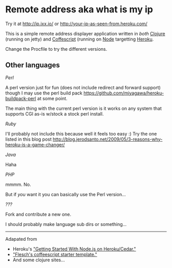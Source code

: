 # Remote address aka what is my ip

Try it at http://ip.ixx.io/ or http://your-ip-as-seen-from.heroku.com/

This is a simple remote address displayer application written in *both* [Clojure](http://clojure.org/) (running on jetty) and [Coffescript](http://coffeescript.org) (running on [Node](http://nodejs.org) targetting [Heroku](http://heroku.com/).

Change the Procfile to try the different versions.


## Other languages

*Perl*

A  perl version just for fun (does not include redirect and forward support) though I may use the perl build pack https://github.com/miyagawa/heroku-buildpack-perl at some point.

The main thing with the current perl version is it works on any system that
supports CGI as-is w/stock a stock perl install.

*Ruby*

I'll probably not include this because well it feels too easy :)  Try the one listed in this blog post http://blog.jerodsanto.net/2009/05/3-reasons-why-heroku-is-a-game-changer/

*Java*

Haha

*PHP*

mmmm.  No.

But if *you* want it you can basically use the Perl version...

*???*

Fork and contribute a new one.

I should probably make language sub dirs or something...

---

Adapated from
  * Heroku's ["Getting Started With Node.js on Heroku/Cedar."](http://devcenter.heroku.com/articles/node-js)
  * ["Flesch's coffeescript starter template."](https://github.com/flesch/coffeescript-on-heroku)
  * And some clojure sites...
